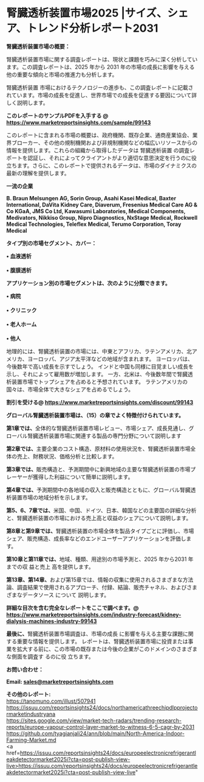 # 腎臓透析装置市場2025 |サイズ、シェア、トレンド分析レポート2031

<strong><b>腎臓透析装置市場の概要：</b></strong>

腎臓透析装置市場に関する調査レポートは、現状と課題を巧みに深く分析しています。この調査レポートは、2025 年から 2031 年の市場の成長に影響を与える他の重要な傾向と市場の推進力も分析します。

腎臓透析装置 市場におけるテクノロジーの進歩も、この調査レポートに記載されています。市場の成長を促進し、世界市場での成長を促進する要因について詳しく説明します。

<strong>このレポートのサンプルPDFを入手する @ <a href=https://www.marketreportsinsights.com/sample/99143>https://www.marketreportsinsights.com/sample/99143</a></strong>

このレポートに含まれる市場の概要は、政府機関、既存企業、通商産業協会、業界ブローカー、その他の規制機関および非規制機関などの幅広いリソースからの情報を提供します。これらの組織から取得したデータは 腎臓透析装置 の調査レポートを認証し、それによってクライアントがより適切な意思決定を行うのに役立ちます。さらに、このレポートで提供されるデータは、市場のダイナミクスの最新の理解を提供します。

<strong>一流の企業</strong>

<strong><b>B. Braun Melsungen AG, Sorin Group, Asahi Kasei Medical, Baxter International, DaVita Kidney Care, Diaverum, Fresenius Medical Care AG & Co KGaA, JMS Co Ltd, Kawasumi Laboratories, Medical Components, Medivators, Nikkiso Group, Nipro Diagnostics, NxStage Medical, Rockwell Medical Technologies, Teleflex Medical, Terumo Corporation, Toray Medical</b></strong>

<strong><b>タイプ別の市場セグメント、カバー：</b></strong>

<strong>• 血液透析<br><br>• 腹膜透析</strong>

<strong><b>アプリケーション別の市場セグメントは、次のように分類できます。</b></strong>

<strong>• 病院<br><br>• クリニック<br><br>• 老人ホーム<br><br>• 他人</strong>

 地理的には、腎臓透析装置の市場には、中東とアフリカ、ラテンアメリカ、北アメリカ、ヨーロッパ、アジア太平洋などの地域が含まれます。 ヨーロッパは、今後数年で高い成長を示すでしょう。 インドと中国も同様に目覚ましい成長を示し、それによって雇用数が増加します。 一方、北米は、今後数年間で腎臓透析装置市場でトップシェアを占めると予想されています。 ラテンアメリカの国々は、市場全体で大きなシェアを占めるでしょう。

<strong>割引を受ける@ <a href=https://www.marketreportsinsights.com/discount/99143>https://www.marketreportsinsights.com/discount/99143</a></strong>

<strong><b>グローバル腎臓透析装置市場は、（15）の章でよく特徴付けられています。</b></strong>

<strong><b>第</b></strong><strong><b>1章では、</b></strong>全体的な腎臓透析装置市場レビュー、市場シェア、成長見通し、グローバル腎臓透析装置市場に関連する製品の専門分野について説明します

<strong><b>第2章では、</b></strong>主要企業のコスト構造、原材料の使用状況を、腎臓透析装置市場全体の売上、財務状況、価格分析と比較します。

<strong><b>第3章では、</b></strong>販売構造と、予測期間中に新興地域の主要な腎臓透析装置の市場プレーヤーが獲得した利益について簡単に説明します。

<strong><b>第4章では、</b></strong>予測期間中の各地域の収入と販売構造とともに、グローバル腎臓透析装置市場の地域分析を示します。

<strong><b>第5、6、7章では、</b></strong>米国、中国、ドイツ、日本、韓国などの主要国の詳細な分析と、腎臓透析装置の市場における売上高と収益のシェアについて説明します。

<strong><b>第8章と第9章では、</b></strong>腎臓透析装置の市場全体を製品タイプごとに評価し、市場シェア、販売構造、成長率などのエンドユーザーアプリケーションを評価します。

<strong><b>第10章と第11章では、</b></strong>地域、種類、用途別の市場予測と、2025 年から2031 年までの収 益と売上 高を提供します。

<strong><b>第13章、第14章、</b></strong>および第15章では、情報の収集に使用されるさまざまな方法論、調査結果で使用されるアプローチ、付録、結論、販売チャネル、およびさまざまなデータソース について 説明します。

<strong>詳細な目次を含む完全なレポートをここで調べます。@ <a href=https://www.marketreportsinsights.com/industry-forecast/kidney-dialysis-machines-industry-99143>https://www.marketreportsinsights.com/industry-forecast/kidney-dialysis-machines-industry-99143</a></strong>

<strong><b>最後に、</b></strong>腎臓透析装置市場調査は、市場の成長 に影響を</a>与える主要な課題に関する重要な情報を提供します。 レポートは、腎臓透析装置市場に投資または事業を拡大する前に、この市場の既存または今後の企業がこのドメインのさまざまな側面を調査す るのに役 立ちます。

<strong><b>お問い合わせ：</b></strong>

<strong>Email: </strong><a href=mailto:sales@marketreportsinsights.com><strong>sales@marketreportsinsights.com</strong></a>

<strong>その他のレポート:</strong>
<br>
<a href=https://tanomuno.com/illust/507941>https://tanomuno.com/illust/507941</a>
<br>
<a href=https://issuu.com/reportsinsights24/docs/northamericathreechipdlpprojectormarketindustryana>https://issuu.com/reportsinsights24/docs/northamericathreechipdlpprojectormarketindustryana</a>
<br>
<a href=https://sites.google.com/view/market-tech-radars/trending-research-reports/europe-vapour-control-layer-market-to-witness-6-5-cagr-by-2031>https://sites.google.com/view/market-tech-radars/trending-research-reports/europe-vapour-control-layer-market-to-witness-6-5-cagr-by-2031</a>
<br>
<a href=https://github.com/tyagianjali24/ann/blob/main/North-America-Indoor-Farming-Market.md>https://github.com/tyagianjali24/ann/blob/main/North-America-Indoor-Farming-Market.md</a>
<br>
<a href=https://issuu.com/reportsinsights24/docs/europeelectronicrefrigerantleakdetectormarket2025i?cta=post-publish-view-live>https://issuu.com/reportsinsights24/docs/europeelectronicrefrigerantleakdetectormarket2025i?cta=post-publish-view-live</a>"
